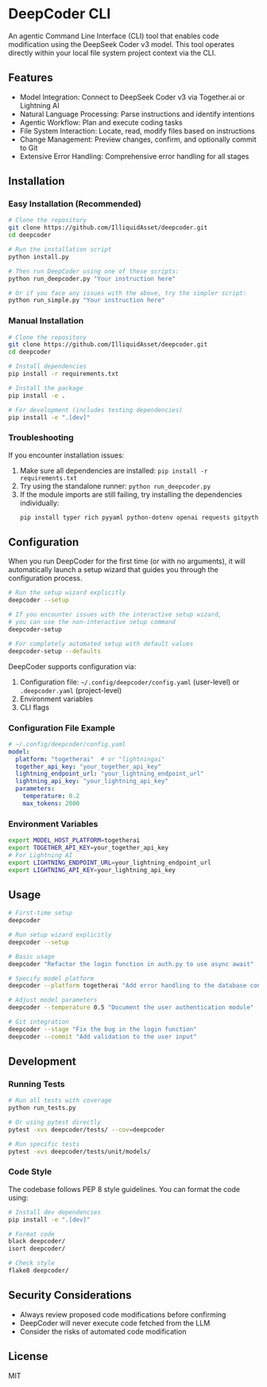 # DeepCoder CLI

An agentic Command Line Interface (CLI) tool that enables code modification using the DeepSeek Coder v3 model. This tool operates directly within your local file system project context via the CLI.

## Features

- Model Integration: Connect to DeepSeek Coder v3 via Together.ai or Lightning AI
- Natural Language Processing: Parse instructions and identify intentions
- Agentic Workflow: Plan and execute coding tasks
- File System Interaction: Locate, read, modify files based on instructions
- Change Management: Preview changes, confirm, and optionally commit to Git
- Extensive Error Handling: Comprehensive error handling for all stages

## Installation

### Easy Installation (Recommended)

```bash
# Clone the repository
git clone https://github.com/IlliquidAsset/deepcoder.git
cd deepcoder

# Run the installation script
python install.py

# Then run DeepCoder using one of these scripts:
python run_deepcoder.py "Your instruction here"

# Or if you face any issues with the above, try the simpler script:
python run_simple.py "Your instruction here"
```

### Manual Installation

```bash
# Clone the repository
git clone https://github.com/IlliquidAsset/deepcoder.git
cd deepcoder

# Install dependencies
pip install -r requirements.txt

# Install the package
pip install -e .

# For development (includes testing dependencies)
pip install -e ".[dev]"
```

### Troubleshooting

If you encounter installation issues:

1. Make sure all dependencies are installed: `pip install -r requirements.txt`
2. Try using the standalone runner: `python run_deepcoder.py`
3. If the module imports are still failing, try installing the dependencies individually:
   ```bash
   pip install typer rich pyyaml python-dotenv openai requests gitpython aiohttp
   ```

## Configuration

When you run DeepCoder for the first time (or with no arguments), it will automatically launch a setup wizard that guides you through the configuration process.

```bash
# Run the setup wizard explicitly
deepcoder --setup

# If you encounter issues with the interactive setup wizard,
# you can use the non-interactive setup command
deepcoder-setup

# For completely automated setup with default values
deepcoder-setup --defaults
```

DeepCoder supports configuration via:

1. Configuration file: `~/.config/deepcoder/config.yaml` (user-level) or `.deepcoder.yaml` (project-level)
2. Environment variables
3. CLI flags

### Configuration File Example

```yaml
# ~/.config/deepcoder/config.yaml
model:
  platform: "togetherai"  # or "lightningai"
  together_api_key: "your_together_api_key"
  lightning_endpoint_url: "your_lightning_endpoint_url"
  lightning_api_key: "your_lightning_api_key"
  parameters:
    temperature: 0.2
    max_tokens: 2000
```

### Environment Variables

```bash
export MODEL_HOST_PLATFORM=togetherai
export TOGETHER_API_KEY=your_together_api_key
# For Lightning AI
export LIGHTNING_ENDPOINT_URL=your_lightning_endpoint_url
export LIGHTNING_API_KEY=your_lightning_api_key
```

## Usage

```bash
# First-time setup
deepcoder

# Run setup wizard explicitly
deepcoder --setup

# Basic usage
deepcoder "Refactor the login function in auth.py to use async await"

# Specify model platform
deepcoder --platform togetherai "Add error handling to the database connection in db.py"

# Adjust model parameters
deepcoder --temperature 0.5 "Document the user authentication module"

# Git integration
deepcoder --stage "Fix the bug in the login function"
deepcoder --commit "Add validation to the user input"
```

## Development

### Running Tests

```bash
# Run all tests with coverage
python run_tests.py

# Or using pytest directly
pytest -xvs deepcoder/tests/ --cov=deepcoder

# Run specific tests
pytest -xvs deepcoder/tests/unit/models/
```

### Code Style

The codebase follows PEP 8 style guidelines. You can format the code using:

```bash
# Install dev dependencies
pip install -e ".[dev]"

# Format code
black deepcoder/
isort deepcoder/

# Check style
flake8 deepcoder/
```

## Security Considerations

- Always review proposed code modifications before confirming
- DeepCoder will never execute code fetched from the LLM
- Consider the risks of automated code modification

## License

MIT